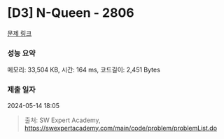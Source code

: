 # [D3] N-Queen - 2806 

[문제 링크](https://swexpertacademy.com/main/code/problem/problemDetail.do?contestProbId=AV7GKs06AU0DFAXB) 

### 성능 요약

메모리: 33,504 KB, 시간: 164 ms, 코드길이: 2,451 Bytes

### 제출 일자

2024-05-14 18:05



> 출처: SW Expert Academy, https://swexpertacademy.com/main/code/problem/problemList.do